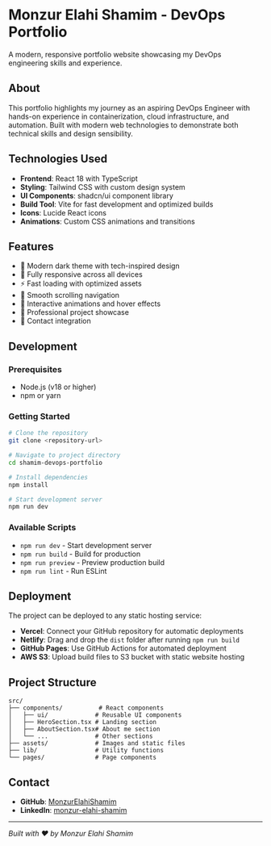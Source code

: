 # Monzur Elahi Shamim - DevOps Portfolio

A modern, responsive portfolio website showcasing my DevOps engineering skills and experience.

## About

This portfolio highlights my journey as an aspiring DevOps Engineer with hands-on experience in containerization, cloud infrastructure, and automation. Built with modern web technologies to demonstrate both technical skills and design sensibility.

## Technologies Used

- **Frontend**: React 18 with TypeScript
- **Styling**: Tailwind CSS with custom design system
- **UI Components**: shadcn/ui component library
- **Build Tool**: Vite for fast development and optimized builds
- **Icons**: Lucide React icons
- **Animations**: Custom CSS animations and transitions

## Features

- 🎨 Modern dark theme with tech-inspired design
- 📱 Fully responsive across all devices
- ⚡ Fast loading with optimized assets
- 🎯 Smooth scrolling navigation
- 💫 Interactive animations and hover effects
- 🔧 Professional project showcase
- 📧 Contact integration

## Development

### Prerequisites

- Node.js (v18 or higher)
- npm or yarn

### Getting Started

```bash
# Clone the repository
git clone <repository-url>

# Navigate to project directory
cd shamim-devops-portfolio

# Install dependencies
npm install

# Start development server
npm run dev
```

### Available Scripts

- `npm run dev` - Start development server
- `npm run build` - Build for production
- `npm run preview` - Preview production build
- `npm run lint` - Run ESLint

## Deployment

The project can be deployed to any static hosting service:

- **Vercel**: Connect your GitHub repository for automatic deployments
- **Netlify**: Drag and drop the `dist` folder after running `npm run build`
- **GitHub Pages**: Use GitHub Actions for automated deployment
- **AWS S3**: Upload build files to S3 bucket with static website hosting

## Project Structure

```
src/
├── components/          # React components
│   ├── ui/             # Reusable UI components
│   ├── HeroSection.tsx # Landing section
│   ├── AboutSection.tsx# About me section
│   └── ...             # Other sections
├── assets/             # Images and static files
├── lib/                # Utility functions
└── pages/              # Page components
```

## Contact

- **GitHub**: [MonzurElahiShamim](https://github.com/MonzurElahiShamim)
- **LinkedIn**: [monzur-elahi-shamim](https://www.linkedin.com/in/monzur-elahi-shamim/)

---

*Built with ❤️ by Monzur Elahi Shamim*